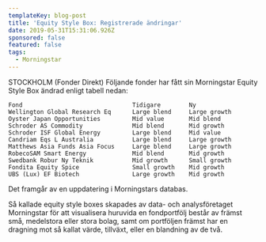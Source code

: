 ```yaml
---
templateKey: blog-post
title: 'Equity Style Box: Registrerade ändringar'
date: 2019-05-31T15:31:06.926Z
sponsored: false
featured: false
tags:
  - Morningstar
---
```

STOCKHOLM (Fonder Direkt) Följande fonder har fått sin Morningstar Equity Style Box ändrad enligt tabell nedan:

```
Fond                               Tidigare        Ny          
Wellington Global Research Eq      Large blend     Large growth
Oyster Japan Opportunities         Mid value       Mid blend   
Schroder AS Commodity              Mid blend       Mid growth  
Schroder ISF Global Energy         Large blend     Mid value   
Candriam Eqs L Australia           Large blend     Large growth
Matthews Asia Funds Asia Focus     Large blend     Large growth
RobecoSAM Smart Energy             Mid blend       Mid growth  
Swedbank Robur Ny Teknik           Mid growth      Small growth
Fondita Equity Spice               Small growth    Mid growth  
UBS (Lux) EF Biotech               Large growth    Mid growth  
```

Det framgår av en uppdatering i Morningstars databas.



Så kallade equity style boxes skapades av data- och analysföretaget Morningstar för att visualisera huruvida en fondportfölj består av främst små, medelstora eller stora bolag, samt om portföljen främst har en dragning mot så kallat värde, tillväxt, eller en blandning av de två.

